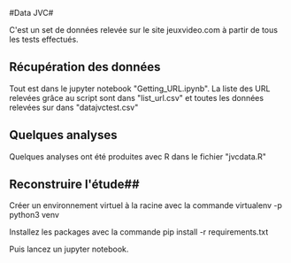 #Data JVC#

C'est un set de données relevée sur le site jeuxvideo.com à partir de tous les tests effectués.

## Récupération des données ##

Tout est dans le jupyter notebook "Getting_URL.ipynb". La liste des URL relevées grâce au script sont dans "list_url.csv" et toutes les données relevées sur dans "datajvctest.csv"

## Quelques analyses ##

Quelques analyses ont été produites avec R dans le fichier "jvcdata.R"

## Reconstruire l'étude##

Créer un environnement virtuel à la racine avec la commande virtualenv -p python3 venv

Installez les packages avec la commande pip install -r requirements.txt

Puis lancez un jupyter notebook.
